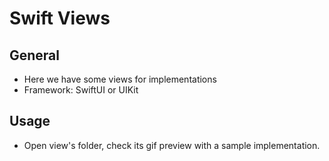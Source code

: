 # Swift Views

## General
- Here we have some views for implementations
- Framework: SwiftUI or UIKit

## Usage
- Open view's folder, check its gif preview with a sample implementation.


